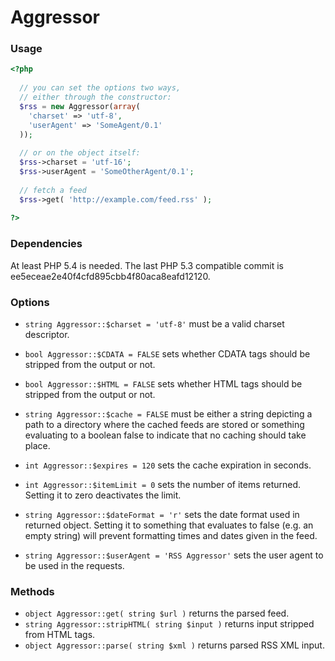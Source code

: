 # Aggressor

### Usage

```php
<?php
  
  // you can set the options two ways,
  // either through the constructor:
  $rss = new Aggressor(array(
    'charset' => 'utf-8',
    'userAgent' => 'SomeAgent/0.1'
  ));
  
  // or on the object itself:
  $rss->charset = 'utf-16';
  $rss->userAgent = 'SomeOtherAgent/0.1';
  
  // fetch a feed
  $rss->get( 'http://example.com/feed.rss' );
  
?>
```


### Dependencies

At least PHP 5.4 is needed.
The last PHP 5.3 compatible commit is ee5eceae2e40f4cfd895cbb4f80aca8eafd12120.


### Options

- `string Aggressor::$charset = 'utf-8'` must be a valid charset descriptor.

- `bool Aggressor::$CDATA = FALSE` sets whether CDATA tags should be stripped from the output
  or not.

- `bool Aggressor::$HTML = FALSE` sets whether HTML tags should be stripped from the output
  or not.

- `string Aggressor::$cache = FALSE` must be either a string depicting a path to a directory
  where the cached feeds are stored or something evaluating to a boolean false to indicate that no caching
  should take place.

- `int Aggressor::$expires = 120` sets the cache expiration in seconds.

- `int Aggressor::$itemLimit = 0` sets the number of items returned. Setting it to zero deactivates the limit.

- `string Aggressor::$dateFormat = 'r'` sets the date format used in returned object. Setting it to something that
  evaluates to false (e.g. an empty string) will prevent formatting times and dates given in the feed.

- `string Aggressor::$userAgent = 'RSS Aggressor'` sets the user agent to be used in the requests.


### Methods

- `object Aggressor::get( string $url )` returns the parsed feed.
- `string Aggressor::stripHTML( string $input )` returns input stripped from HTML tags.
- `object Aggressor::parse( string $xml )` returns parsed RSS XML input.